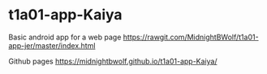 # t1a01-app-Kaiya
Basic android app for a web page
https://rawgit.com/MidnightBWolf/t1a01-app-jer/master/index.html


Github pages https://midnightbwolf.github.io/t1a01-app-Kaiya/
